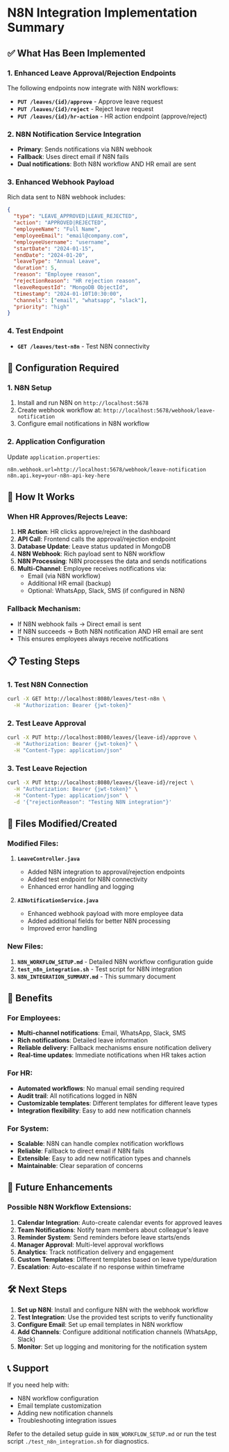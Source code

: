 # N8N Integration Implementation Summary

## ✅ What Has Been Implemented

### 1. Enhanced Leave Approval/Rejection Endpoints
The following endpoints now integrate with N8N workflows:

- **`PUT /leaves/{id}/approve`** - Approve leave request
- **`PUT /leaves/{id}/reject`** - Reject leave request  
- **`PUT /leaves/{id}/hr-action`** - HR action endpoint (approve/reject)

### 2. N8N Notification Service Integration
- **Primary**: Sends notifications via N8N webhook
- **Fallback**: Uses direct email if N8N fails
- **Dual notifications**: Both N8N workflow AND HR email are sent

### 3. Enhanced Webhook Payload
Rich data sent to N8N webhook includes:
```json
{
  "type": "LEAVE_APPROVED|LEAVE_REJECTED",
  "action": "APPROVED|REJECTED", 
  "employeeName": "Full Name",
  "employeeEmail": "email@company.com",
  "employeeUsername": "username",
  "startDate": "2024-01-15",
  "endDate": "2024-01-20", 
  "leaveType": "Annual Leave",
  "duration": 5,
  "reason": "Employee reason",
  "rejectionReason": "HR rejection reason",
  "leaveRequestId": "MongoDB ObjectId",
  "timestamp": "2024-01-10T10:30:00",
  "channels": ["email", "whatsapp", "slack"],
  "priority": "high"
}
```

### 4. Test Endpoint
- **`GET /leaves/test-n8n`** - Test N8N connectivity

## 🔧 Configuration Required

### 1. N8N Setup
1. Install and run N8N on `http://localhost:5678`
2. Create webhook workflow at: `http://localhost:5678/webhook/leave-notification`
3. Configure email notifications in N8N workflow

### 2. Application Configuration
Update `application.properties`:
```properties
n8n.webhook.url=http://localhost:5678/webhook/leave-notification
n8n.api.key=your-n8n-api-key-here
```

## 🚀 How It Works

### When HR Approves/Rejects Leave:

1. **HR Action**: HR clicks approve/reject in the dashboard
2. **API Call**: Frontend calls the approval/rejection endpoint
3. **Database Update**: Leave status updated in MongoDB
4. **N8N Webhook**: Rich payload sent to N8N workflow
5. **N8N Processing**: N8N processes the data and sends notifications
6. **Multi-Channel**: Employee receives notifications via:
   - Email (via N8N workflow)
   - Additional HR email (backup)
   - Optional: WhatsApp, Slack, SMS (if configured in N8N)

### Fallback Mechanism:
- If N8N webhook fails → Direct email is sent
- If N8N succeeds → Both N8N notification AND HR email are sent
- This ensures employees always receive notifications

## 📋 Testing Steps

### 1. Test N8N Connection
```bash
curl -X GET http://localhost:8080/leaves/test-n8n \
  -H "Authorization: Bearer {jwt-token}"
```

### 2. Test Leave Approval
```bash
curl -X PUT http://localhost:8080/leaves/{leave-id}/approve \
  -H "Authorization: Bearer {jwt-token}" \
  -H "Content-Type: application/json"
```

### 3. Test Leave Rejection
```bash
curl -X PUT http://localhost:8080/leaves/{leave-id}/reject \
  -H "Authorization: Bearer {jwt-token}" \
  -H "Content-Type: application/json" \
  -d '{"rejectionReason": "Testing N8N integration"}'
```

## 📁 Files Modified/Created

### Modified Files:
1. **`LeaveController.java`**
   - Added N8N integration to approval/rejection endpoints
   - Added test endpoint for N8N connectivity
   - Enhanced error handling and logging

2. **`AINotificationService.java`**
   - Enhanced webhook payload with more employee data
   - Added additional fields for better N8N processing
   - Improved error handling

### New Files:
1. **`N8N_WORKFLOW_SETUP.md`** - Detailed N8N workflow configuration guide
2. **`test_n8n_integration.sh`** - Test script for N8N integration
3. **`N8N_INTEGRATION_SUMMARY.md`** - This summary document

## 🎯 Benefits

### For Employees:
- **Multi-channel notifications**: Email, WhatsApp, Slack, SMS
- **Rich notifications**: Detailed leave information
- **Reliable delivery**: Fallback mechanisms ensure notification delivery
- **Real-time updates**: Immediate notifications when HR takes action

### For HR:
- **Automated workflows**: No manual email sending required
- **Audit trail**: All notifications logged in N8N
- **Customizable templates**: Different templates for different leave types
- **Integration flexibility**: Easy to add new notification channels

### For System:
- **Scalable**: N8N can handle complex notification workflows
- **Reliable**: Fallback to direct email if N8N fails
- **Extensible**: Easy to add new notification types and channels
- **Maintainable**: Clear separation of concerns

## 🔮 Future Enhancements

### Possible N8N Workflow Extensions:
1. **Calendar Integration**: Auto-create calendar events for approved leaves
2. **Team Notifications**: Notify team members about colleague's leave
3. **Reminder System**: Send reminders before leave starts/ends
4. **Manager Approval**: Multi-level approval workflows
5. **Analytics**: Track notification delivery and engagement
6. **Custom Templates**: Different templates based on leave type/duration
7. **Escalation**: Auto-escalate if no response within timeframe

## 🛠️ Next Steps

1. **Set up N8N**: Install and configure N8N with the webhook workflow
2. **Test Integration**: Use the provided test scripts to verify functionality
3. **Configure Email**: Set up email templates in N8N workflow
4. **Add Channels**: Configure additional notification channels (WhatsApp, Slack)
5. **Monitor**: Set up logging and monitoring for the notification system

## 📞 Support

If you need help with:
- N8N workflow configuration
- Email template customization  
- Adding new notification channels
- Troubleshooting integration issues

Refer to the detailed setup guide in `N8N_WORKFLOW_SETUP.md` or run the test script `./test_n8n_integration.sh` for diagnostics.